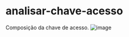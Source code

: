 # analisar-chave-acesso
Composição da chave de acesso.
![image](https://user-images.githubusercontent.com/24597559/170985759-b1ddddd4-ed19-4758-8ab2-209e41e2241f.png)
